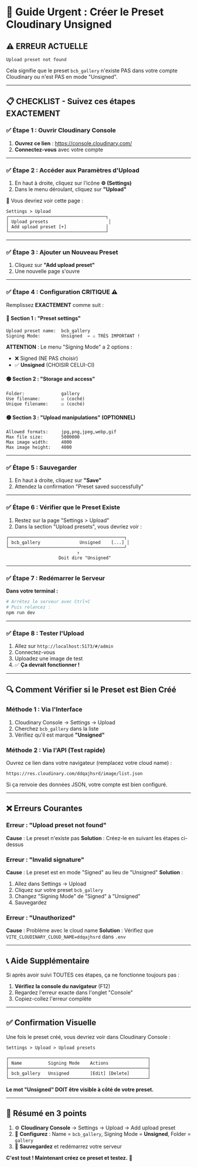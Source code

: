 # 🚨 Guide Urgent : Créer le Preset Cloudinary Unsigned

## ⚠️ ERREUR ACTUELLE
```
Upload preset not found
```

Cela signifie que le preset `bcb_gallery` n'existe PAS dans votre compte Cloudinary ou n'est PAS en mode "Unsigned".

---

## 📋 CHECKLIST - Suivez ces étapes EXACTEMENT

### ✅ Étape 1 : Ouvrir Cloudinary Console

1. **Ouvrez ce lien** : https://console.cloudinary.com/
2. **Connectez-vous** avec votre compte

---

### ✅ Étape 2 : Accéder aux Paramètres d'Upload

1. En haut à droite, cliquez sur l'icône **⚙️ (Settings)**
2. Dans le menu déroulant, cliquez sur **"Upload"**

📍 Vous devriez voir cette page :
```
Settings > Upload
┌─────────────────────────────────────┐
│ Upload presets                       │
│ Add upload preset [+]               │
└─────────────────────────────────────┘
```

---

### ✅ Étape 3 : Ajouter un Nouveau Preset

1. Cliquez sur **"Add upload preset"**
2. Une nouvelle page s'ouvre

---

### ✅ Étape 4 : Configuration CRITIQUE ⚠️

Remplissez **EXACTEMENT** comme suit :

#### 🔴 Section 1 : "Preset settings"

```
Upload preset name:  bcb_gallery
Signing Mode:        Unsigned  ← ⚠️ TRÈS IMPORTANT !
```

**ATTENTION** : Le menu "Signing Mode" a 2 options :
- ❌ Signed (NE PAS choisir)
- ✅ **Unsigned** (CHOISIR CELUI-CI)

#### 🟢 Section 2 : "Storage and access"

```
Folder:              gallery
Use filename:        ☑ (coché)
Unique filename:     ☑ (coché)
```

#### 🟡 Section 3 : "Upload manipulations" (OPTIONNEL)

```
Allowed formats:     jpg,png,jpeg,webp,gif
Max file size:       5000000
Max image width:     4000
Max image height:    4000
```

---

### ✅ Étape 5 : Sauvegarder

1. En haut à droite, cliquez sur **"Save"**
2. Attendez la confirmation "Preset saved successfully"

---

### ✅ Étape 6 : Vérifier que le Preset Existe

1. Restez sur la page "Settings > Upload"
2. Dans la section "Upload presets", vous devriez voir :

```
┌────────────────────────────────────────────┐
│ bcb_gallery               Unsigned    [...] │
└────────────────────────────────────────────┘
                           ↑
                    Doit dire "Unsigned"
```

---

### ✅ Étape 7 : Redémarrer le Serveur

**Dans votre terminal :**

```bash
# Arrêtez le serveur avec Ctrl+C
# Puis relancez :
npm run dev
```

---

### ✅ Étape 8 : Tester l'Upload

1. Allez sur `http://localhost:5173/#/admin`
2. Connectez-vous
3. Uploadez une image de test
4. ✅ **Ça devrait fonctionner !**

---

## 🔍 Comment Vérifier si le Preset est Bien Créé

### Méthode 1 : Via l'Interface

1. Cloudinary Console → Settings → Upload
2. Cherchez `bcb_gallery` dans la liste
3. Vérifiez qu'il est marqué **"Unsigned"**

### Méthode 2 : Via l'API (Test rapide)

Ouvrez ce lien dans votre navigateur (remplacez votre cloud name) :

```
https://res.cloudinary.com/ddqajhsrd/image/list.json
```

Si ça renvoie des données JSON, votre compte est bien configuré.

---

## ❌ Erreurs Courantes

### Erreur : "Upload preset not found"
**Cause** : Le preset n'existe pas
**Solution** : Créez-le en suivant les étapes ci-dessus

### Erreur : "Invalid signature"
**Cause** : Le preset est en mode "Signed" au lieu de "Unsigned"
**Solution** : 
1. Allez dans Settings → Upload
2. Cliquez sur votre preset `bcb_gallery`
3. Changez "Signing Mode" de "Signed" à "Unsigned"
4. Sauvegardez

### Erreur : "Unauthorized"
**Cause** : Problème avec le cloud name
**Solution** : Vérifiez que `VITE_CLOUDINARY_CLOUD_NAME=ddqajhsrd` dans `.env`

---

## 📞 Aide Supplémentaire

Si après avoir suivi TOUTES ces étapes, ça ne fonctionne toujours pas :

1. **Vérifiez la console du navigateur** (F12)
2. Regardez l'erreur exacte dans l'onglet "Console"
3. Copiez-collez l'erreur complète

---

## ✅ Confirmation Visuelle

Une fois le preset créé, vous devriez voir dans Cloudinary Console :

```
Settings > Upload > Upload presets

┌─────────────────────────────────────────────────────┐
│ Name          Signing Mode    Actions               │
├─────────────────────────────────────────────────────┤
│ bcb_gallery   Unsigned        [Edit] [Delete]       │
└─────────────────────────────────────────────────────┘
```

**Le mot "Unsigned" DOIT être visible à côté de votre preset.**

---

## 🎯 Résumé en 3 points

1. ⚙️ **Cloudinary Console** → Settings → Upload → Add upload preset
2. 📝 **Configurez** : Name = `bcb_gallery`, Signing Mode = **Unsigned**, Folder = `gallery`
3. 💾 **Sauvegardez** et redémarrez votre serveur

**C'est tout ! Maintenant créez ce preset et testez.** 🚀
